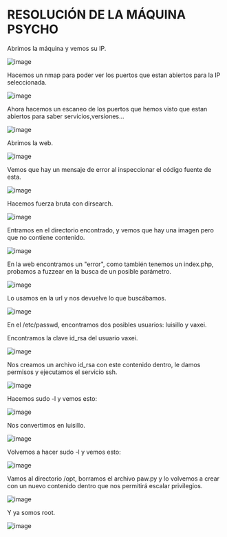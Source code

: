 # RESOLUCIÓN DE LA MÁQUINA PSYCHO

Abrimos la máquina y vemos su IP.

![image](https://github.com/user-attachments/assets/0421420c-3500-42eb-bd01-75d15a2a36c6)

Hacemos un nmap para poder ver los puertos que estan abiertos para la IP seleccionada.

![image](https://github.com/user-attachments/assets/74ec559f-c91f-4a11-9902-f93b8206f293)

Ahora hacemos un escaneo de los puertos que hemos visto que estan abiertos para saber servicios,versiones...

![image](https://github.com/user-attachments/assets/44101dba-9e9b-445c-a74a-92b82cc3f92e)

Abrimos la web.

![image](https://github.com/user-attachments/assets/991b7824-8bd3-4577-8bbb-df441653fba6)

Vemos que hay un mensaje de error al inspeccionar el código fuente de esta.

![image](https://github.com/user-attachments/assets/f25c71b2-7a13-4b08-8747-f96a8b2e687d)

Hacemos fuerza bruta con dirsearch.

![image](https://github.com/user-attachments/assets/5c93255f-de8b-4229-9d8e-ff0cf9c0a160)

Entramos en el directorio encontrado, y vemos que hay una imagen pero que no contiene contenido.

![image](https://github.com/user-attachments/assets/094d25ab-a023-4e40-8d98-66d59cf9194c)

En la web encontramos un "error", como también tenemos un index.php, probamos a fuzzear en la busca de un posible parámetro.

![image](https://github.com/user-attachments/assets/b72750c1-5c30-4095-b48b-905ad41937e0)

Lo usamos en la url y nos devuelve lo que buscábamos.

![image](https://github.com/user-attachments/assets/9b9eefb8-ba65-435c-80f2-0873780e0616)

En el /etc/passwd, encontramos dos posibles usuarios: luisillo y vaxei.

Encontramos la clave id_rsa del usuario vaxei.

![image](https://github.com/user-attachments/assets/5903d4c7-366a-48ec-9f87-47f77d9c4bbf)

Nos creamos un archivo id_rsa con este contenido dentro, le damos permisos y ejecutamos el servicio ssh.

![image](https://github.com/user-attachments/assets/aa598f25-4427-4e2f-b4dd-94540d7b1997)

Hacemos sudo -l y vemos esto:

![image](https://github.com/user-attachments/assets/8a080cb2-cb48-4136-83cc-15b32a79bcc7)

Nos convertimos en luisillo.

![image](https://github.com/user-attachments/assets/ac06d3ed-f488-4417-a42f-854d9dbf6dd0)

Volvemos a hacer sudo -l y vemos esto: 

![image](https://github.com/user-attachments/assets/b34b26e7-8cb1-4bbc-817f-cdc3f3da914a)

Vamos al directorio /opt, borramos el archivo paw.py y lo volvemos a crear con un nuevo contenido dentro que nos permitirá escalar privilegios.

![image](https://github.com/user-attachments/assets/9e78bb9b-5fc2-4e5d-9b40-9847595f803c)

Y ya somos root.

![image](https://github.com/user-attachments/assets/b39a311c-2afe-4ae6-8d8c-42c5384e0805)




